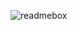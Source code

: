 ![readmebox](https://github.com/MrWildanMD/MrWildanMD/assets/60354284/f6137f9f-2ab3-450a-ab83-f84161e4a493)
